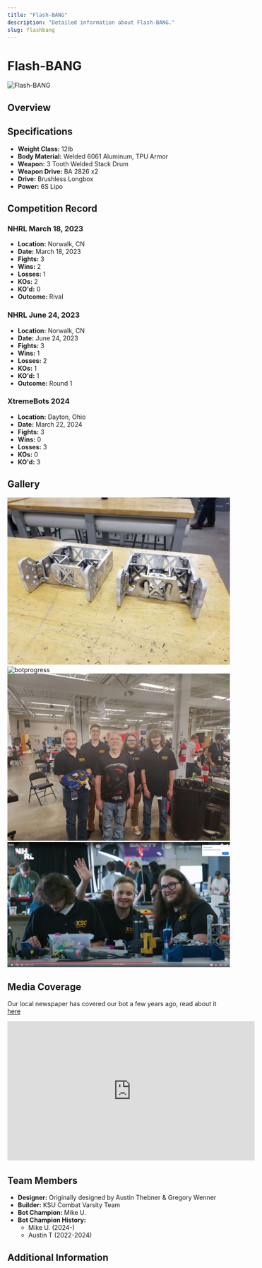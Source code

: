 ```yaml
---
title: "Flash-BANG"
description: "Detailed information about Flash-BANG."
slug: flashbang
---
```



# Flash-BANG
![Flash-BANG](@site/static/USINGimg/FlashBang.jpg)

## Overview
<!-- Insert a brief description of the bot, its design, and its capabilities.-->

## Specifications
- **Weight Class:** 12lb
- **Body Material:** Welded 6061 Aluminum, TPU Armor
- **Weapon:** 3 Tooth Welded Stack Drum
- **Weapon Drive:** BA 2826 x2
- **Drive:** Brushless Longbox
- **Power:** 6S Lipo

## Competition Record

### NHRL March 18, 2023
- **Location:** Norwalk, CN
- **Date:** March 18, 2023
- **Fights:** 3
- **Wins:** 2
- **Losses:** 1
- **KOs:** 2
- **KO'd:** 0
- **Outcome:** Rival

### NHRL June 24, 2023
- **Location:** Norwalk, CN
- **Date:** June 24, 2023
- **Fights:** 3
- **Wins:** 1
- **Losses:** 2
- **KOs:** 1
- **KO'd:** 1
- **Outcome:** Round 1

### XtremeBots 2024
- **Location:** Dayton, Ohio
- **Date:** March 22, 2024
- **Fights:** 3
- **Wins:** 0
- **Losses:** 3
- **KOs:** 0
- **KO'd:** 3

## Gallery
<!-- A section for images of the bot in action, at rest, or during competitions. -->
![frame](img/frame.jpg)
![botprogress](img/work_in_p.jpg)
![ray](img/rayb.jpg)
![hi!](img/hi.jpg)

## Media Coverage
<!-- Links to articles, videos, or other media coverage of the bot. -->
Our local newspaper has covered our bot a few years ago, read about it [here](https://kentwired.com/95378/latest-updates/combat-robotics-team-continues-to-find-success/)

<iframe width="560" height="315" src="https://www.youtube.com/embed/SXWNAOSV5uQ?si=6WTQPxattuutYVdX" title="YouTube video player" frameborder="0" allow="accelerometer; autoplay; clipboard-write; encrypted-media; gyroscope; picture-in-picture; web-share" referrerpolicy="strict-origin-when-cross-origin" allowfullscreen></iframe>

## Team Members
- **Designer:** Originally designed by Austin Thebner & Gregory Wenner
- **Builder:** KSU Combat Varsity Team
- **Bot Champion:** Mike U.
- **Bot Champion History:** 
  - Mike U. (2024-)
  - Austin T (2022-2024)

## Additional Information
<!-- Any other relevant information, anecdotes, or fun facts about the bot -->

